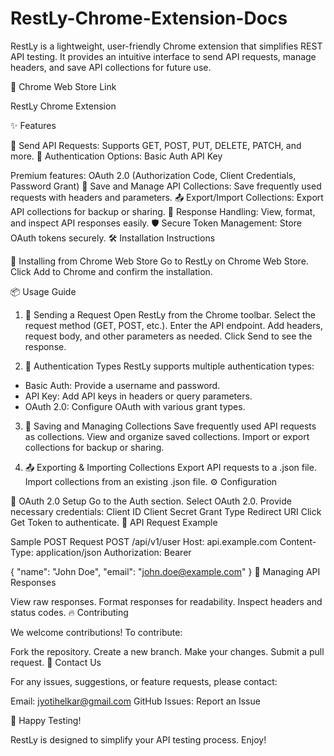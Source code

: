 # RestLy-Chrome-Extension-Docs
RestLy is a lightweight, user-friendly Chrome extension that simplifies REST API testing. It provides an intuitive interface to send API requests, manage headers, and save API collections for future use.

🔗 Chrome Web Store Link

RestLy Chrome Extension

✨ Features

📝 Send API Requests: Supports GET, POST, PUT, DELETE, PATCH, and more.
🔐 Authentication Options:
Basic Auth
API Key

Premium features:
OAuth 2.0 (Authorization Code, Client Credentials, Password Grant)
📂 Save and Manage API Collections: Save frequently used requests with headers and parameters.
📤 Export/Import Collections: Export API collections for backup or sharing.
🔄 Response Handling: View, format, and inspect API responses easily.
🛡️ Secure Token Management: Store OAuth tokens securely.
🛠️ Installation Instructions

🚀 Installing from Chrome Web Store
Go to RestLy on Chrome Web Store.
Click Add to Chrome and confirm the installation.


📦 Usage Guide

1. 📝 Sending a Request
Open RestLy from the Chrome toolbar.
Select the request method (GET, POST, etc.).
Enter the API endpoint.
Add headers, request body, and other parameters as needed.
Click Send to see the response.

2. 🔐 Authentication Types
RestLy supports multiple authentication types:

  - Basic Auth: Provide a username and password.
  - API Key: Add API keys in headers or query parameters.
  - OAuth 2.0: Configure OAuth with various grant types.

3. 📂 Saving and Managing Collections
Save frequently used API requests as collections.
View and organize saved collections.
Import or export collections for backup or sharing.

4. 📤 Exporting & Importing Collections
Export API requests to a .json file.
Import collections from an existing .json file.
⚙️ Configuration

📡 OAuth 2.0 Setup
Go to the Auth section.
Select OAuth 2.0.
Provide necessary credentials:
Client ID
Client Secret
Grant Type
Redirect URI
Click Get Token to authenticate.
📄 API Request Example

Sample POST Request
POST /api/v1/user
Host: api.example.com
Content-Type: application/json
Authorization: Bearer <your-token>

{
  "name": "John Doe",
  "email": "john.doe@example.com"
}
🔄 Managing API Responses

View raw responses.
Format responses for readability.
Inspect headers and status codes.
🔥 Contributing

We welcome contributions! To contribute:

Fork the repository.
Create a new branch.
Make your changes.
Submit a pull request.
📧 Contact Us

For any issues, suggestions, or feature requests, please contact:

Email: jyotihelkar@gmail.com
GitHub Issues: Report an Issue


🎉 Happy Testing!

RestLy is designed to simplify your API testing process. Enjoy!
